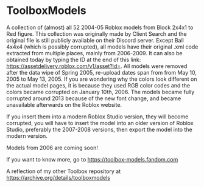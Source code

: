 # ToolboxModels
A collection of (almost) all 52 2004-05 Roblox models from Block 2x4x1 to Red figure.  This collection was originally made by Client Search and the original file is still publicly available on their Discord server.  Except Ball 4x4x4 (which is possibly corrupted), all models have their original .xml code extracted from multiple places, mainly from 2006-2009.  It can also be obtained today by typing the ID at the end of this link: https://assetdelivery.roblox.com/v1/asset?id=.  All models were removed after the data wipe of Spring 2005, re-upload dates span from from May 10, 2005 to May 13, 2005.
If you are wondering why the colors look different on the actual model pages, it is because they used RGB color codes and the colors became corrupted on January 10th, 2006.  The models became fully corrupted around 2013 because of the new font change, and became unavailable afterwards on the Roblox website.

If you insert them into a modern Roblox Studio version, they will become corrupted, you will have to insert the model into an older version of Roblox Studio, preferably the 2007-2008 versions, then export the model into the modern version.

Models from 2006 are coming soon!

If you want to know more, go to https://toolbox-models.fandom.com

A reflection of my other Toolbox repository at https://archive.org/details/toolboxmodels
